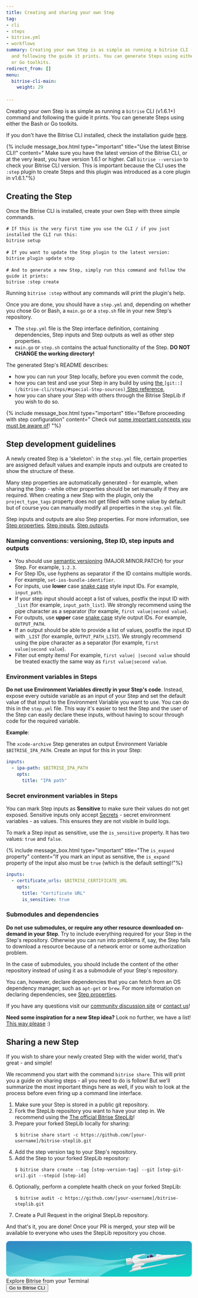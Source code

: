 ```yaml
---
title: Creating and sharing your own Step
tag:
- cli
- steps
- bitrise.yml
- workflows
summary: Creating your own Step is as simple as running a bitrise CLI (v1.6.1+) command
  and following the guide it prints. You can generate Steps using either the Bash
  or Go toolkits.
redirect_from: []
menu:
  bitrise-cli-main:
    weight: 29

---
```

Creating your own Step is as simple as running a `bitrise` CLI (v1.6.1+) command and following the guide it prints. You can generate Steps using either the Bash or Go toolkits.

If you don't have the Bitrise CLI installed, check the installation guide [here](/bitrise-cli/installation/).

{% include message_box.html type="important" title="Use the latest Bitrise CLI!" content=" Make sure you have the latest version of the Bitrise CLI, or at the very least, you have version 1.6.1 or higher. Call `bitrise --version` to check your Bitrise CLI version. This is important because the CLI uses the `:step` plugin to create Steps and this plugin was introduced as a core plugin in v1.6.1."%}

## Creating the Step

Once the Bitrise CLI is installed, create your own Step with three simple commands.

    # If this is the very first time you use the CLI / if you just installed the CLI run this:
    bitrise setup
    
    # If you want to update the Step plugin to the latest version:
    bitrise plugin update step
    
    # And to generate a new Step, simply run this command and follow the guide it prints:
    bitrise :step create

Running `bitrise :step` without any commands will print the plugin's help.

Once you are done, you should have a `step.yml` and, depending on whether you chose Go or Bash, a `main.go` or a `step.sh` file in your new Step's repository.

* The `step.yml` file is the Step interface definition, containing dependencies, Step inputs and Step outputs as well as other step properties.
* `main.go` or `step.sh` contains the actual functionality of the Step. **DO NOT CHANGE the working directory!**

The generated Step's README describes:

* how you can run your Step locally, before you even commit the code,
* how you can test and use your Step in any build by using [the ](/bitrise-cli/steps/#special-Step-sources)`[git::](/bitrise-cli/steps/#special-Step-sources)`[ Step reference](/bitrise-cli/steps/#special-Step-sources),
* how you can share your Step with others through the Bitrise StepLib if you wish to do so.

{% include message_box.html type="important" title="Before proceeding with step configuration" content=" Check out [some important concepts you must be aware of](/bitrise-cli/most-important-concepts/)! "%}

## Step development guidelines

A newly created Step is a 'skeleton': in the `step.yml` file, certain properties are assigned default values and example inputs and outputs are created to show the structure of these.

Many step properties are automatically generated - for example, when sharing the Step - while other properties should be set manually if they are required. When creating a new Step with the plugin, only the `project_type_tags` property does not get filled with some value by default but of course you can manually modify all properties in the `step.yml` file.

Step inputs and outputs are also Step properties. For more information, see [Step properties](/bitrise-cli/step-properties), [Step inputs](/bitrise-cli/step-inputs), [Step outputs](/bitrise-cli/step-outputs).

### Naming conventions: versioning, Step ID, step inputs and outputs

* You should use [semantic versioning](https://semver.org/) (MAJOR.MINOR.PATCH) for your Step. For example, `1.2.3`.
* For Step IDs, use hyphens as separator if the ID contains multiple words. For example, `set-ios-bundle-identifier`.
* For inputs, use **lower** case [snake case](https://en.wikipedia.org/wiki/Snake_case) style input IDs. For example, `input_path`.
* If your step input should accept a list of values, postfix the input ID with `_list` (for example, `input_path_list`). We strongly recommend using the pipe character as a separator (for example, `first value|second value`).
* For outputs, use **upper** case [snake case](https://en.wikipedia.org/wiki/Snake_case) style output IDs. For example, `OUTPUT_PATH`.
* If an output should be able to provide a list of values, postfix the input ID with `_LIST` (for example, `OUTPUT_PATH_LIST`). We strongly recommend using the pipe character as a separator (for example, `first value|second value`).
* Filter out empty items! For example, `first value| |second value` should be treated exactly the same way as `first value|second value`.

### Environment variables in Steps

**Do not use Environment Variables directly in your Step's code**. Instead, expose every outside variable as an input of your Step and set the default value of that input to the Environment Variable you want to use. You can do this in the `step.yml` file. This way it's easier to test the Step and the user of the Step can easily declare these inputs, without having to scour through code for the required variable.

**Example**:

The `xcode-archive` Step generates an output Environment Variable `$BITRISE_IPA_PATH`. Create an input for this in your Step:

```yaml
inputs:
  - ipa-path: $BITRISE_IPA_PATH
    opts:
      title: "IPA path"
```

### Secret environment variables in Steps

You can mark Step inputs as **Sensitive** to make sure their values do not get exposed. Sensitive inputs only accept [Secrets](/bitrise-cli/secrets/) - secret environment variables - as values. This ensures they are not visible in build logs.

To mark a Step input as sensitive, use the `is_sensitive` property. It has two values: `true` and `false`.

{% include message_box.html type="important" title="The `is_expand` property" content="If you mark an input as sensitive, the `is_expand` property of the input also must be `true` (which is the default setting)!"%}

```yaml
inputs:
  - certificate_urls: $BITRISE_CERTIFICATE_URL
    opts:
      title: "Certificate URL"
      is_sensitive: true
```

### Submodules and dependencies

**Do not use submodules, or require any other resource downloaded on-demand in your Step**. Try to include everything required for your Step in the Step's repository. Otherwise you can run into problems if, say, the Step fails to download a resource because of a network error or some authorization problem.

In the case of submodules, you should include the content of the other repository instead of using it as a submodule of your Step's repository.

You can, however, declare dependencies that you can fetch from an OS dependency manager, such as `apt-get` or `brew`. For more information on declaring dependencies, see [Step properties](/bitrise-cli/step-properties).

If you have any questions visit our [community discussion site](https://discuss.bitrise.io/) or [contact us](https://www.bitrise.io/contact)!

**Need some inspiration for a new Step idea?** Look no further, we have a list! [This way please](https://discuss.bitrise.io/search?q=tags%3Acontrib-this-feature%20tag%3AStep) :)

## Sharing a new Step

If you wish to share your newly created Step with the wider world, that's great - and simple!

We recommend you start with the command `bitrise share`. This will print you a guide on sharing steps - all you need to do is follow! But we'll summarize the most important things here as well, if you wish to look at the process before even firing up a command line interface.

1. Make sure your Step is stored in a public git repository.
2. Fork the StepLib repository you want to have your step in. We recommend using the [The official Bitrise StepLib](https://github.com/bitrise-io/bitrise-steplib)!
3. Prepare your forked StepLib locally for sharing: 
   ```
   $ bitrise share start -c https://github.com/[your-username]/bitrise-steplib.git
   ```
4. Add the step version tag to your Step's repository.
5. Add the Step to your forked StepLib repository: 
   ```
   $ bitrise share create --tag [step-version-tag] --git [step-git-uri].git --stepid [step-id]
   ```
6. Optionally, perform a complete health check on your forked StepLib:
   ```
   $ bitrise audit -c https://github.com/[your-username]/bitrise-steplib.git
   ```
7. Create a Pull Request in the original StepLib repository.

And that's it, you are done! Once your PR is merged, your step will be available to everyone who uses the StepLib repository you chose.

<div class="banner">
<img src="/assets/images/banner-bg-888x170.png" style="border: none;">
<div class="deploy-text">Explore Bitrise from your Terminal</div>
<a target="_blank" href="https://app.bitrise.io/cli"><button class="button">Go to Bitrise CLI</button></a>
</div>